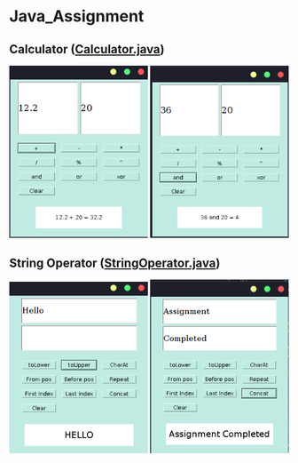 # Java_Assignment

## Calculator ([Calculator.java](https://github.com/avi-01/Java_Assignment/blob/master/Calculator/Calculator.java))

<p align="center">
  <img width="250" src="https://github.com/avi-01/Java_Assignment/blob/master/Calculator/1.png?raw=true">
  <img width="250" src="https://github.com/avi-01/Java_Assignment/blob/master/Calculator/2.png?raw=true">
</p>


## String Operator ([StringOperator.java](https://github.com/avi-01/Java_Assignment/blob/master/String%20Operator/StringOperator.java))

<p align="center">
  <img width="250" src="https://github.com/avi-01/Java_Assignment/blob/master/String%20Operator/1.png?raw=true">
  <img width="250" src="https://github.com/avi-01/Java_Assignment/blob/master/String%20Operator/2.png?raw=true">
</p>
